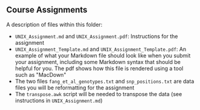 ## Course Assignments

A description of files within this folder:

* `UNIX_Assignment.md` and `UNIX_Assignment.pdf`: Instructions for the assignment
* `UNIX_Assignment_Template.md` and `UNIX_Assignment_Template.pdf`: An example of what your Markdown file should look like when you submit your assignment, including some Markdown syntax that should be helpful for you. The pdf shows how this file is rendered using a tool such as "MacDown"
* The two files `fang_et_al_genotypes.txt` and `snp_positions.txt` are data files you will be reformatting for the assignment
* The `transpose.awk` script will be needed to transpose the data (see instructions in `UNIX_Assignment.md`)
